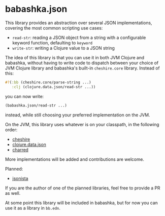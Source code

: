 # babashka.json

This library provides an abstraction over several JSON implementations, covering the most common scripting use cases:

- `read-str`: reading a JSON object from a string with a configurable keyword function, defaulting to `keyword`
- `write-str`: writing a Clojure value to a JSON string

The idea of this library is that you can use it in both JVM Clojure and
babashka, without having to write code to dispatch between your choice of JVM
Clojure library and babashka's built-in `cheshire.core` library. Instead of this:

``` clojure
#?(:bb (cheshire.core/parse-string ...)
   :clj (clojure.data.json/read-str ...))
```

you can now write:

``` clojure
(babashka.json/read-str ...)
```

instead, while still choosing your preferred implementation on the JVM.

On the JVM, this library uses whatever is on your classpath, in the following order:

- [cheshire](https://github.com/dakrone/cheshire)
- [clojure.data.json](https://github.com/clojure/data.json)
- [charred](https://github.com/cnuernber/charred)

More implementations will be added and contributions are welcome.

Planned:

- [jsonista](https://github.com/metosin/jsonista)

If you are the author of one of the planned libraries, feel free to provide a PR as well.

At some point this library will be included in babashka, but for now you can use it as a library in `bb.edn`.
